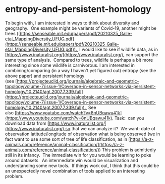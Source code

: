 # entropy-and-persistent-homology
To begin with, I am interested in ways to think about diversity and geography.  One example might be variants of Covid-19, another might be trees ([https://senseable.mit.edu/papers/pdf/20210325_Galle-etal_MappingDiversity_UFUG.pdf](https://senseable.mit.edu/papers/pdf/20210325_Galle-etal_MappingDiversity_UFUG.pdf)).  I would like to see if wildlife data, as in  [https://www.inaturalist.org/](https://www.inaturalist.org/), can support the same type of analysis.  Compared to trees, wildlife is perhaps a bit more interesting since some wildlife is carnivorous.  I am interested in combining/comparing (in a way I haven't yet figured out) entropy (see the above paper) and persistent homology (see [https://projecteuclid.org/journals/algebraic-and-geometric-topology/volume-7/issue-1/Coverage-in-sensor-networks-via-persistent-homology/10.2140/agt.2007.7.339.full](https://projecteuclid.org/journals/algebraic-and-geometric-topology/volume-7/issue-1/Coverage-in-sensor-networks-via-persistent-homology/10.2140/agt.2007.7.339.full)).  See also [https://www.youtube.com/watch?v=8nUBqawu41k](https://www.youtube.com/watch?v=8nUBqawu41k). Task:  can you download data from [https://www.inaturalist.org/](https://www.inaturalist.org/) so that we can analyze it?  We want:  date of observation  latitude/longitude of observation  what is being observed (we in fact want to use some sort of tree of life classification, as in [https://a-z-animals.com/reference/animal-classification/](https://a-z-animals.com/reference/animal-classification/))  This problem is admittedly still in its infancy.  The immediate win for you would be learning to poke around datasets.  An intermediate win would be visualization and understanding some new tools.  If things work out, I think that this could be an unexpectedly novel combination of tools applied to an interesting problem.
